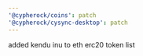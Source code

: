 ```yaml
---
'@cypherock/coins': patch
'@cypherock/cysync-desktop': patch
---
```


added kendu inu to eth erc20 token list
